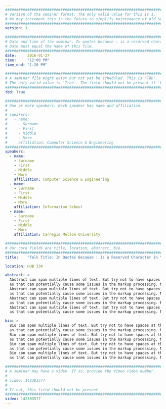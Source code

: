 ```yaml
---
################################################################################
# Version of the seminar format. The only valid value for this is 1. 
# We may increment this in the future to simplify maintenance of old seminars.
################################################################################
version: 1

################################################################################
# Date and time of the seminar. In quotes because : is a reserved character.
# Date must equal the name of this file.
################################################################################
date:     2016-01-27
time:     "12:00 PM"
time_end: "1:20 PM"

################################################################################
# A seminar file might exist but not yet be scheduled. This is 'TBD'. 
# The only valid value is 'True'. The field should not be present if 'False'.
################################################################################
tbd: True

################################################################################
# One or more speakers. Each speaker has name and affiliation.
#
# speakers:
#   - name: 
#     - Surname
#     - First
#     - Middle
#     - More
#     affiliation: Computer Science & Engineering 
################################################################################
speakers:
  - name: 
    - Surname
    - First
    - Middle
    - More
    affiliation: Computer Science & Engineering 
  - name: 
    - Surname
    - First
    - Middle
    - More
    affiliation: Information School 
  - name: 
    - Surname
    - First
    - Middle
    - More
    affiliation: Carnegie Mellon University 

################################################################################
# Our core fields are title, location, abstract, bio.
################################################################################
title:    "Talk Title: In Quotes Because : Is a Reserved Character in YAML"

location: HUB 334

abstract: >
  Abstract can span multiple lines of text. But try not to have spaces at the end of a line,
  as that can potentially cause some issues in the markup processing. Not sure if it will or not. 
  Abstract can span multiple lines of text. But try not to have spaces at the end of a line,
  as that can potentially cause some issues in the markup processing. Not sure if it will or not. 
  Abstract can span multiple lines of text. But try not to have spaces at the end of a line,
  as that can potentially cause some issues in the markup processing. Not sure if it will or not. 
  Abstract can span multiple lines of text. But try not to have spaces at the end of a line,
  as that can potentially cause some issues in the markup processing. Not sure if it will or not. 

bio: >
  Bio can span multiple lines of text. But try not to have spaces at the end of a line,
  as that can potentially cause some issues in the markup processing. Not sure if it will or not. 
  Bio can span multiple lines of text. But try not to have spaces at the end of a line,
  as that can potentially cause some issues in the markup processing. Not sure if it will or not. 
  Bio can span multiple lines of text. But try not to have spaces at the end of a line,
  as that can potentially cause some issues in the markup processing. Not sure if it will or not. 
  Bio can span multiple lines of text. But try not to have spaces at the end of a line,
  as that can potentially cause some issues in the markup processing. Not sure if it will or not. 

################################################################################
# A seminar may have a video. If so, provide the Vimeo video number.
#
# video: 142303577
#
# If not, this field should not be present 
################################################################################
video: 142303577
---
```

